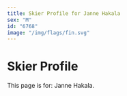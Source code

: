 ```yaml
---
title: Skier Profile for Janne Hakala
sex: "M"
id: "6768"
image: "/img/flags/fin.svg" 
---
```


# Skier Profile

This page is for: Janne Hakala.
    